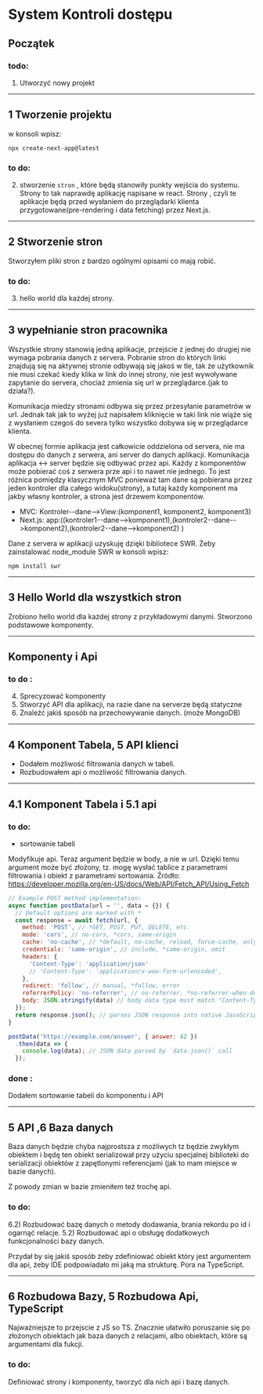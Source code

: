 # System Kontroli dostępu
## Początek
### todo:
1) Utworzyć nowy projekt
***
## 1 Tworzenie projektu
w konsoli wpisz: 
```
npx create-next-app@latest
```
### to do:
2) stworzenie `stron` , które będą stanowiły punkty wejścia do systemu. Strony to tak naprawdę aplikację napisane w react. Strony , czyli te aplikacje będą przed wysłaniem do przeglądarki klienta przygotowane(pre-rendering i data fetching) przez Next.js.
***
## 2 Stworzenie stron
Stworzyłem pliki stron z bardzo ogólnymi opisami co mają robić.

### to do:
3) hello world dla każdej strony.
***
## 3 wypełnianie stron pracownika
Wszystkie strony stanowią jedną aplikacje, przejście z jednej do drugiej nie wymaga pobrania danych z servera. Pobranie stron do których linki znajdują się na aktywnej stronie odbywają się jakoś w tle, tak że użytkownik nie musi czekać kiedy klika w link do innej strony, nie jest wywoływane zapytanie do servera, chociaż zmienia się url w przeglądarce.(jak to działa?).

Komunikacja miedzy stronami odbywa się przez przesyłanie parametrów w url. Jednak tak jak to wyżej już napisałem kliknięcie w taki link nie wiąże się z wysłaniem czegoś do severa tylko wszystko dobywa się w przeglądarce klienta.

W obecnej formie aplikacja jest całkowicie oddzielona od servera, nie ma dostępu do danych z serwera, ani server do danych aplikacji. Komunikacja aplikacja <-> server będzie się odbywać przez api. Każdy z komponentów może pobierać coś z serwera prze api i to nawet nie jednego. To jest różnica pomiędzy klasycznym MVC ponieważ tam dane są pobierana przez jeden kontroler dla całego widoku(strony), a tutaj każdy komponent ma jakby własny kontroler, a strona jest drzewem komponentów. 


* MVC: Kontroler--dane-->View:(komponent1, komponent2, komponent3)
* Next.js: app:((kontroler1--dane-->komponent1),(kontroler2--dane-->komponent2),(kontroler2--dane-->komponent2) )

Dane z servera w aplikacji uzyskuję dzięki bibliotece SWR. Żeby zainstalować node_module SWR w konsoli wpisz:
```
npm install swr
```
***
## 3 Hello World dla wszystkich stron
Zrobiono hello world dla każdej strony z przykładowymi danymi. Stworzono podstawowe komponenty.

***
## Komponenty i Api
### to do :
4) Sprecyzować komponenty
5) Stworzyć API dla aplikacji, na razie dane na serverze będą statyczne
6) Znaleźć jakiś sposób na przechowywanie danych. (może MongoDB)

***
## 4 Komponent Tabela, 5 API klienci
* Dodałem możliwość filtrowania danych w tabeli.
* Rozbudowałem api o możliwość filtrowania danych.
***

## 4.1 Komponent Tabela i 5.1 api
### to do:
* sortowanie tabeli 

Modyfikuje api. Teraz argument będzie w body, a nie w url. Dzięki temu argument może być złożony, tz. mogę wysłać tablice z parametrami filtrowania i obiekt z parametrami sortowania.
Źródło: https://developer.mozilla.org/en-US/docs/Web/API/Fetch_API/Using_Fetch

```js
// Example POST method implementation:
async function postData(url = '', data = {}) {
  // Default options are marked with *
  const response = await fetch(url, {
    method: 'POST', // *GET, POST, PUT, DELETE, etc.
    mode: 'cors', // no-cors, *cors, same-origin
    cache: 'no-cache', // *default, no-cache, reload, force-cache, only-if-cached
    credentials: 'same-origin', // include, *same-origin, omit
    headers: {
      'Content-Type': 'application/json'
      // 'Content-Type': 'application/x-www-form-urlencoded',
    },
    redirect: 'follow', // manual, *follow, error
    referrerPolicy: 'no-referrer', // no-referrer, *no-referrer-when-downgrade, origin, origin-when-cross-origin, same-origin, strict-origin, strict-origin-when-cross-origin, unsafe-url
    body: JSON.stringify(data) // body data type must match "Content-Type" header
  });
  return response.json(); // parses JSON response into native JavaScript objects
}

postData('https://example.com/answer', { answer: 42 })
  .then(data => {
    console.log(data); // JSON data parsed by `data.json()` call
  });
```

### done :
Dodałem sortowanie tabeli do komponentu i API
***

## 5 API ,6 Baza danych
Baza danych będzie chyba najprostsza z możliwych tz będzie zwykłym obiektem i będę ten obiekt serializował przy użyciu specjalnej biblioteki do serializacji obiektów z zapętlonymi referencjami (jak to mam miejsce w bazie danych). 

Z powody zmian w bazie zmieniłem też trochę api.

### to do:
6.2) Rozbudować bazę danych o metody dodawania, brania rekordu po id i ogarnąć relacje.
5.2) Rozbudować api o obsługę dodatkowych funkcjonalności bazy danych.

Przydał by się jakiś sposób żeby zdefiniować obiekt który jest argumentem dla api, 
żeby IDE podpowiadało mi jaką ma strukturę. Pora na TypeScript.
***

## 6 Rozbudowa Bazy, 5 Rozbudowa Api, TypeScript

Najważniejsze to przejscie z JS so TS. Znacznie ułatwiło poruszanie się po złożonych obiektach jak baza danych z relacjami, albo obiektach, które są argumentami dla fukcji.

### to do:
Definiować strony i komponenty, tworzyć dla nich api i bazę danych.





